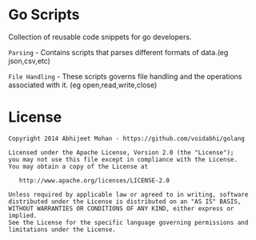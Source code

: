 Go Scripts
==========

Collection of reusable code snippets for go developers.

```Parsing``` - Contains scripts that parses different formats of data.(eg json,csv,etc)

```File Handling``` - These scripts governs file handling and the operations associated with it. (eg open,read,write,close)

License
===========

```
Copyright 2014 Abhijeet Mohan - https://github.com/voidabhi/golang

Licensed under the Apache License, Version 2.0 (the "License");
you may not use this file except in compliance with the License.
You may obtain a copy of the License at

   http://www.apache.org/licenses/LICENSE-2.0

Unless required by applicable law or agreed to in writing, software
distributed under the License is distributed on an "AS IS" BASIS,
WITHOUT WARRANTIES OR CONDITIONS OF ANY KIND, either express or implied.
See the License for the specific language governing permissions and
limitations under the License.
```
